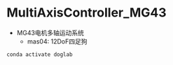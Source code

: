 # MultiAxisController_MG43

- MG43电机多轴运动系统
    - mas04: 12DoF四足狗


```sh
conda activate doglab
```

